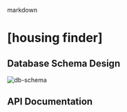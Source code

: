 markdown
# [housing finder]

## Database Schema Design

![db-schema]

[db-schema]: ./images/example.png

## API Documentation